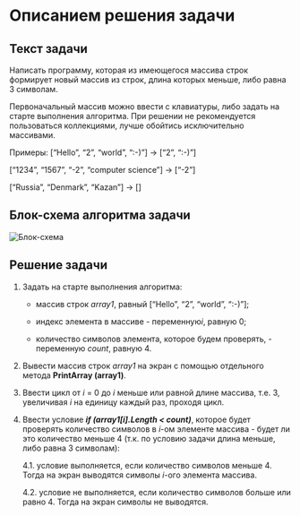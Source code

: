 # Описанием решения задачи

##  Текст задачи

Написать программу, которая из имеющегося массива строк 
формирует новый массив из строк, длина которых меньше, либо равна 3 символам.

Первоначальный массив можно ввести с клавиатуры, либо задать на старте выполнения алгоритма. 
При решении не рекомендуется пользоваться коллекциями, лучше обойтись исключительно массивами.

Примеры:
[“Hello”, “2”, “world”, “:-)”] → [“2”, “:-)”]

[“1234”, “1567”, “-2”, “computer science”] → [“-2”]

[“Russia”, “Denmark”, “Kazan”] → []

## Блок-схема алгоритма задачи

![Блок-схема](test/Блок-схема/алгоритма/задачи.png)

## Решение задачи

1. Задать на старте выполнения алгоритма:

    + массив строк *array1*, равный [“Hello”, “2”, “world”, “:-)”];

    + индекс элемента в массиве - переменную*i*, равную 0;

    + количество символов элемента, которое будем проверять, - переменную *count*, равную 4.

2. Вывести массив строк *array1* на экран с помощью отдельного метода **PrintArray (array1)**.

3. Ввести цикл от *i* = 0 до *i* меньше или равной длине массива, т.е. 3, увеличивая *i* на единицу каждый раз, проходя цикл.

4. Ввести условие ***if (array1[i].Length < count)***, которое будет проверять количество символов в *i*-ом элементе массива - будет ли это количество меньше 4 (т.к. по условию задачи длина меньше, либо равна 3 символам):
    
    4.1. условие выполняется, если количество символов меньше 4. Тогда на экран выводятся символы *i*-ого элемента массива.

    4.2. условие не выполняется, если количество символов больше или равно 4. Тогда на экран символы не выводятся.
